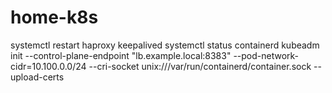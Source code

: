 # home-k8s


systemctl restart haproxy keepalived
systemctl status containerd
kubeadm init --control-plane-endpoint "lb.example.local:8383" --pod-network-cidr=10.100.0.0/24 --cri-socket unix:///var/run/containerd/container.sock --upload-certs

